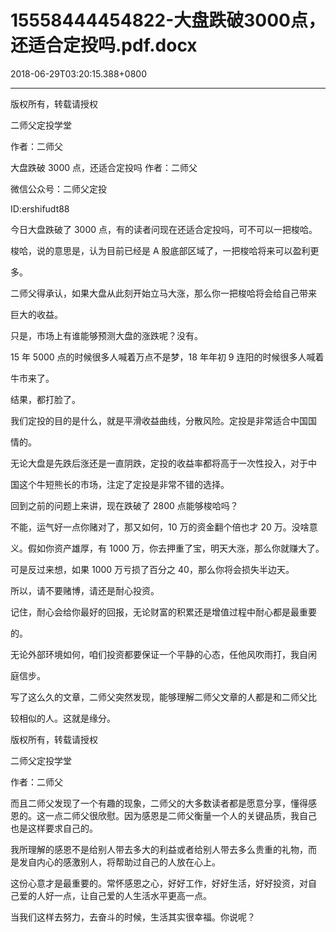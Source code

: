 # 15558444454822-大盘跌破3000点，还适合定投吗.pdf.docx

2018-06-29T03:20:15.388+0800

----

版权所有，转载请授权

二师父定投学堂

作者：二师父

大盘跌破 3000 点，还适合定投吗 作者：二师父 

微信公众号：二师父定投 

ID:ershifudt88 

今日大盘跌破了 3000 点，有的读者问现在还适合定投吗，可不可以一把梭哈。 

梭哈，说的意思是，认为目前已经是 A 股底部区域了，一把梭哈将来可以盈利更

多。 

二师父得承认，如果大盘从此刻开始立马大涨，那么你一把梭哈将会给自己带来

巨大的收益。 

只是，市场上有谁能够预测大盘的涨跌呢？没有。 

15 年 5000 点的时候很多人喊着万点不是梦，18 年年初 9 连阳的时候很多人喊着

牛市来了。 

结果，都打脸了。 

我们定投的目的是什么，就是平滑收益曲线，分散风险。定投是非常适合中国国

情的。 

无论大盘是先跌后涨还是一直阴跌，定投的收益率都将高于一次性投入，对于中

国这个牛短熊长的市场，注定了定投是非常不错的选择。 

回到之前的问题上来讲，现在跌破了 2800 点能够梭哈吗？ 

不能，运气好一点你赌对了，那又如何，10 万的资金翻个倍也才 20 万。没啥意

义。假如你资产雄厚，有 1000 万，你去押重了宝，明天大涨，那么你就赚大了。 

可是反过来想，如果 1000 万亏损了百分之 40，那么你将会损失半边天。 

所以，请不要赌博，请还是耐心投资。 

记住，耐心会给你最好的回报，无论财富的积累还是增值过程中耐心都是最重要

的。 

无论外部环境如何，咱们投资都要保证一个平静的心态，任他风吹雨打，我自闲

庭信步。 

写了这么久的文章，二师父突然发现，能够理解二师父文章的人都是和二师父比

较相似的人。这就是缘分。 

版权所有，转载请授权

二师父定投学堂

作者：二师父

而且二师父发现了一个有趣的现象，二师父的大多数读者都是愿意分享，懂得感 恩的。这一点二师父很欣慰。因为感恩是二师父衡量一个人的关键品质，我自己 也是这样要求自己的。 

我所理解的感恩不是给别人带去多大的利益或者给别人带去多么贵重的礼物，而 是发自内心的感激别人，将帮助过自己的人放在心上。 

这份心意才是最重要的。常怀感恩之心，好好工作，好好生活，好好投资，对自 己爱的人好一点，让自己爱的人生活水平更高一点。 

当我们这样去努力，去奋斗的时候，生活其实很幸福。你说呢？ 


